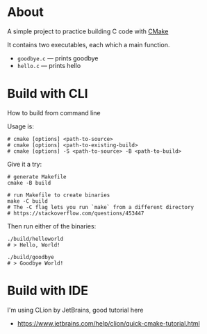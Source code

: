 # About

A simple project to practice building C code with [CMake](https://cmake.org)

It contains two executables, each which a main function.
- `goodbye.c` — prints goodbye
- `hello.c` — prints hello

# Build with CLI

How to build from command line

Usage is:

```shell
# cmake [options] <path-to-source>
# cmake [options] <path-to-existing-build>
# cmake [options] -S <path-to-source> -B <path-to-build>
```

Give it a try:

```shell
# generate Makefile
cmake -B build 

# run Makefile to create binaries
make -C build
# The -C flag lets you run `make` from a different directory
# https://stackoverflow.com/questions/453447
```

Then run either of the binaries:

```shell
./build/helloworld
# > Hello, World!
```

```shell
./build/goodbye
# > Goodbye World!
```

# Build with IDE

I'm using CLion by JetBrains, good tutorial here
- https://www.jetbrains.com/help/clion/quick-cmake-tutorial.html
